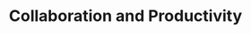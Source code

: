 ---
layout: sidenav-page
title: Collaboration and Productivity
permalink: /cloud-solutions/collaboration-and-productivity/
sidenav_ref: cloud-solutions
---